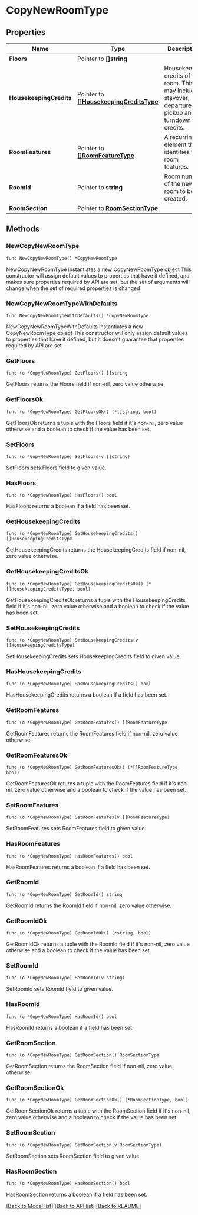 # CopyNewRoomType

## Properties

Name | Type | Description | Notes
------------ | ------------- | ------------- | -------------
**Floors** | Pointer to **[]string** |  | [optional] 
**HousekeepingCredits** | Pointer to [**[]HousekeepingCreditsType**](HousekeepingCreditsType.md) | Housekeeping credits of the room. This may include stayover, departure, pickup and turndown credits. | [optional] 
**RoomFeatures** | Pointer to [**[]RoomFeatureType**](RoomFeatureType.md) | A recurring element that identifies the room features. | [optional] 
**RoomId** | Pointer to **string** | Room number of the new room to be created. | [optional] 
**RoomSection** | Pointer to [**RoomSectionType**](RoomSectionType.md) |  | [optional] 

## Methods

### NewCopyNewRoomType

`func NewCopyNewRoomType() *CopyNewRoomType`

NewCopyNewRoomType instantiates a new CopyNewRoomType object
This constructor will assign default values to properties that have it defined,
and makes sure properties required by API are set, but the set of arguments
will change when the set of required properties is changed

### NewCopyNewRoomTypeWithDefaults

`func NewCopyNewRoomTypeWithDefaults() *CopyNewRoomType`

NewCopyNewRoomTypeWithDefaults instantiates a new CopyNewRoomType object
This constructor will only assign default values to properties that have it defined,
but it doesn't guarantee that properties required by API are set

### GetFloors

`func (o *CopyNewRoomType) GetFloors() []string`

GetFloors returns the Floors field if non-nil, zero value otherwise.

### GetFloorsOk

`func (o *CopyNewRoomType) GetFloorsOk() (*[]string, bool)`

GetFloorsOk returns a tuple with the Floors field if it's non-nil, zero value otherwise
and a boolean to check if the value has been set.

### SetFloors

`func (o *CopyNewRoomType) SetFloors(v []string)`

SetFloors sets Floors field to given value.

### HasFloors

`func (o *CopyNewRoomType) HasFloors() bool`

HasFloors returns a boolean if a field has been set.

### GetHousekeepingCredits

`func (o *CopyNewRoomType) GetHousekeepingCredits() []HousekeepingCreditsType`

GetHousekeepingCredits returns the HousekeepingCredits field if non-nil, zero value otherwise.

### GetHousekeepingCreditsOk

`func (o *CopyNewRoomType) GetHousekeepingCreditsOk() (*[]HousekeepingCreditsType, bool)`

GetHousekeepingCreditsOk returns a tuple with the HousekeepingCredits field if it's non-nil, zero value otherwise
and a boolean to check if the value has been set.

### SetHousekeepingCredits

`func (o *CopyNewRoomType) SetHousekeepingCredits(v []HousekeepingCreditsType)`

SetHousekeepingCredits sets HousekeepingCredits field to given value.

### HasHousekeepingCredits

`func (o *CopyNewRoomType) HasHousekeepingCredits() bool`

HasHousekeepingCredits returns a boolean if a field has been set.

### GetRoomFeatures

`func (o *CopyNewRoomType) GetRoomFeatures() []RoomFeatureType`

GetRoomFeatures returns the RoomFeatures field if non-nil, zero value otherwise.

### GetRoomFeaturesOk

`func (o *CopyNewRoomType) GetRoomFeaturesOk() (*[]RoomFeatureType, bool)`

GetRoomFeaturesOk returns a tuple with the RoomFeatures field if it's non-nil, zero value otherwise
and a boolean to check if the value has been set.

### SetRoomFeatures

`func (o *CopyNewRoomType) SetRoomFeatures(v []RoomFeatureType)`

SetRoomFeatures sets RoomFeatures field to given value.

### HasRoomFeatures

`func (o *CopyNewRoomType) HasRoomFeatures() bool`

HasRoomFeatures returns a boolean if a field has been set.

### GetRoomId

`func (o *CopyNewRoomType) GetRoomId() string`

GetRoomId returns the RoomId field if non-nil, zero value otherwise.

### GetRoomIdOk

`func (o *CopyNewRoomType) GetRoomIdOk() (*string, bool)`

GetRoomIdOk returns a tuple with the RoomId field if it's non-nil, zero value otherwise
and a boolean to check if the value has been set.

### SetRoomId

`func (o *CopyNewRoomType) SetRoomId(v string)`

SetRoomId sets RoomId field to given value.

### HasRoomId

`func (o *CopyNewRoomType) HasRoomId() bool`

HasRoomId returns a boolean if a field has been set.

### GetRoomSection

`func (o *CopyNewRoomType) GetRoomSection() RoomSectionType`

GetRoomSection returns the RoomSection field if non-nil, zero value otherwise.

### GetRoomSectionOk

`func (o *CopyNewRoomType) GetRoomSectionOk() (*RoomSectionType, bool)`

GetRoomSectionOk returns a tuple with the RoomSection field if it's non-nil, zero value otherwise
and a boolean to check if the value has been set.

### SetRoomSection

`func (o *CopyNewRoomType) SetRoomSection(v RoomSectionType)`

SetRoomSection sets RoomSection field to given value.

### HasRoomSection

`func (o *CopyNewRoomType) HasRoomSection() bool`

HasRoomSection returns a boolean if a field has been set.


[[Back to Model list]](../README.md#documentation-for-models) [[Back to API list]](../README.md#documentation-for-api-endpoints) [[Back to README]](../README.md)


